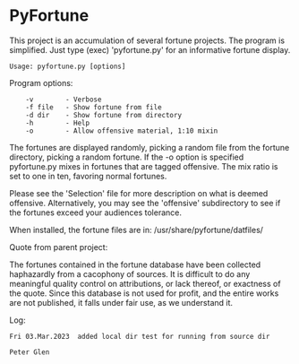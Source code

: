 # PyFortune

  This project is an accumulation of several fortune projects. The program
is simplified. Just type (exec) 'pyfortune.py' for an informative fortune
display.

    Usage: pyfortune.py [options]

  Program options:

        -v        - Verbose
        -f file   - Show fortune from file
        -d dir    - Show fortune from directory
        -h        - Help
        -o        - Allow offensive material, 1:10 mixin

  The fortunes are displayed randomly, picking a random file from the
fortune directory, picking a random fortune. If the -o option is specified
pyfortune.py mixes in fortunes that are tagged offensive. The mix ratio
is set to one in ten, favoring normal fortunes.

  Please see the 'Selection' file for more description on what is deemed
offensive. Alternatively, you may see the 'offensive' subdirectory to see
if the fortunes exceed your audiences tolerance.

 When installed, the fortune files are in: /usr/share/pyfortune/datfiles/

Quote from parent project:

  The fortunes contained in the fortune database have been collected
haphazardly from a cacophony of sources. It is difficult to do any
meaningful quality control on attributions, or lack thereof, or
exactness of the quote. Since this database is not used for profit,
and the entire works are not published, it falls under fair use, as we
understand it.

Log:

    Fri 03.Mar.2023  added local dir test for running from source dir

    Peter Glen

